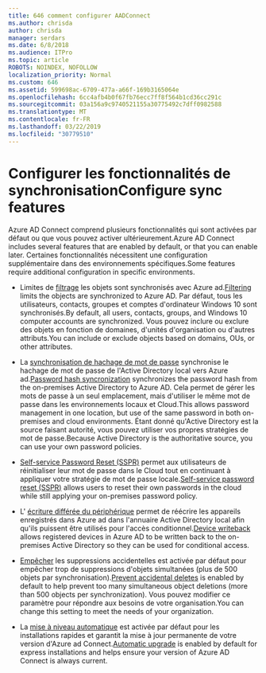 ```yaml
---
title: 646 comment configurer AADConnect
ms.author: chrisda
author: chrisda
manager: serdars
ms.date: 6/8/2018
ms.audience: ITPro
ms.topic: article
ROBOTS: NOINDEX, NOFOLLOW
localization_priority: Normal
ms.custom: 646
ms.assetid: 599698ac-6709-477a-a66f-169b3165064e
ms.openlocfilehash: 6cc4afb4b0f67fb76ecc7ff8f564b1cd36cc291c
ms.sourcegitcommit: 03a156a9c9740521155a30775492c7dff0982588
ms.translationtype: MT
ms.contentlocale: fr-FR
ms.lasthandoff: 03/22/2019
ms.locfileid: "30779510"
---
```

# <a name="configure-sync-features"></a><span data-ttu-id="8f99f-102">Configurer les fonctionnalités de synchronisation</span><span class="sxs-lookup"><span data-stu-id="8f99f-102">Configure sync features</span></span>

<span data-ttu-id="8f99f-103">Azure AD Connect comprend plusieurs fonctionnalités qui sont activées par défaut ou que vous pouvez activer ultérieurement.</span><span class="sxs-lookup"><span data-stu-id="8f99f-103">Azure AD Connect includes several features that are enabled by default, or that you can enable later.</span></span> <span data-ttu-id="8f99f-104">Certaines fonctionnalités nécessitent une configuration supplémentaire dans des environnements spécifiques.</span><span class="sxs-lookup"><span data-stu-id="8f99f-104">Some features require additional configuration in specific environments.</span></span>
  
- <span data-ttu-id="8f99f-105">Limites de [filtrage](https://docs.microsoft.com/azure/active-directory/connect/active-directory-aadconnectsync-configure-filtering) les objets sont synchronisés avec Azure ad.</span><span class="sxs-lookup"><span data-stu-id="8f99f-105">[Filtering](https://docs.microsoft.com/azure/active-directory/connect/active-directory-aadconnectsync-configure-filtering) limits the objects are synchronized to Azure AD.</span></span> <span data-ttu-id="8f99f-106">Par défaut, tous les utilisateurs, contacts, groupes et comptes d'ordinateur Windows 10 sont synchronisés.</span><span class="sxs-lookup"><span data-stu-id="8f99f-106">By default, all users, contacts, groups, and Windows 10 computer accounts are synchronized.</span></span> <span data-ttu-id="8f99f-107">Vous pouvez inclure ou exclure des objets en fonction de domaines, d'unités d'organisation ou d'autres attributs.</span><span class="sxs-lookup"><span data-stu-id="8f99f-107">You can include or exclude objects based on domains, OUs, or other attributes.</span></span> 
    
- <span data-ttu-id="8f99f-108">La [synchronisation de hachage de mot de passe](https://docs.microsoft.com/azure/active-directory/connect/active-directory-aadconnectsync-implement-password-hash-synchronization) synchronise le hachage de mot de passe de l'Active Directory local vers Azure ad.</span><span class="sxs-lookup"><span data-stu-id="8f99f-108">[Password hash syncronization](https://docs.microsoft.com/azure/active-directory/connect/active-directory-aadconnectsync-implement-password-hash-synchronization) synchronizes the password hash from the on-premises Active Directory to Azure AD.</span></span> <span data-ttu-id="8f99f-109">Cela permet de gérer les mots de passe à un seul emplacement, mais d'utiliser le même mot de passe dans les environnements locaux et Cloud.</span><span class="sxs-lookup"><span data-stu-id="8f99f-109">This allows password management in one location, but use of the same password in both on-premises and cloud environments.</span></span> <span data-ttu-id="8f99f-110">Étant donné qu'Active Directory est la source faisant autorité, vous pouvez utiliser vos propres stratégies de mot de passe.</span><span class="sxs-lookup"><span data-stu-id="8f99f-110">Because Active Directory is the authoritative source, you can use your own password policies.</span></span> 
    
- <span data-ttu-id="8f99f-111">[Self-service Password Reset (SSPR)](https://docs.microsoft.com/azure/active-directory/authentication/quickstart-sspr) permet aux utilisateurs de réinitialiser leur mot de passe dans le Cloud tout en continuant à appliquer votre stratégie de mot de passe locale.</span><span class="sxs-lookup"><span data-stu-id="8f99f-111">[Self-service password reset (SSPR)](https://docs.microsoft.com/azure/active-directory/authentication/quickstart-sspr) allows users to reset their own passwords in the cloud while still applying your on-premises password policy.</span></span> 
    
- <span data-ttu-id="8f99f-112">L' [écriture différée du périphérique](https://docs.microsoft.com/azure/active-directory/connect/active-directory-aadconnect-feature-device-writeback) permet de réécrire les appareils enregistrés dans Azure ad dans l'annuaire Active Directory local afin qu'ils puissent être utilisés pour l'accès conditionnel.</span><span class="sxs-lookup"><span data-stu-id="8f99f-112">[Device writeback](https://docs.microsoft.com/azure/active-directory/connect/active-directory-aadconnect-feature-device-writeback) allows registered devices in Azure AD to be written back to the on-premises Active Directory so they can be used for conditional access.</span></span> 
    
- <span data-ttu-id="8f99f-113">[Empêcher](https://docs.microsoft.com/azure/active-directory/connect/active-directory-aadconnectsync-feature-prevent-accidental-deletes) les suppressions accidentelles est activée par défaut pour empêcher trop de suppressions d'objets simultanées (plus de 500 objets par synchronisation).</span><span class="sxs-lookup"><span data-stu-id="8f99f-113">[Prevent accidental deletes](https://docs.microsoft.com/azure/active-directory/connect/active-directory-aadconnectsync-feature-prevent-accidental-deletes) is enabled by default to help prevent too many simultaneous object deletions (more than 500 objects per synchronization).</span></span> <span data-ttu-id="8f99f-114">Vous pouvez modifier ce paramètre pour répondre aux besoins de votre organisation.</span><span class="sxs-lookup"><span data-stu-id="8f99f-114">You can change this setting to meet the needs of your organization.</span></span> 
    
- <span data-ttu-id="8f99f-115">La [mise à niveau automatique](https://docs.microsoft.com/azure/active-directory/connect/active-directory-aadconnect-feature-automatic-upgrade) est activée par défaut pour les installations rapides et garantit la mise à jour permanente de votre version d'Azure ad Connect.</span><span class="sxs-lookup"><span data-stu-id="8f99f-115">[Automatic upgrade](https://docs.microsoft.com/azure/active-directory/connect/active-directory-aadconnect-feature-automatic-upgrade) is enabled by default for express installations and helps ensure your version of Azure AD Connect is always current.</span></span> 
    

